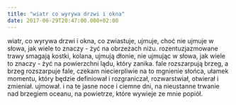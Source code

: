```yaml
---
title: "wiatr co wyrywa drzwi i okna"
date: 2017-06-29T20:47:00.000+02:00
---
```

wiatr, co wyrywa drzwi i okna, co zwiastuje, ujmuje, choć nie ujmuje w słowa, jak wiele to znaczy - żyć na obrzeżach niżu. rozentuzjazmowane trawy smagają kostki, kolana, ujmują dłonie, nie ujmując w słowa, jak wiele to znaczy - żyć na powierzchni lądu, który zanika. fale rozszarpują brzeg, a brzeg rozszarpuje fale, czekam niecierpliwie na to mgnienie słońca, ułamek momentu, który będzie definiował i rozgraniczał, rozwarstwiał, otwierał i zmieniał. ujmował. i na te jasne noce i ciemne dni, na nieustanne trwanie nad brzegiem oceanu, na powietrze, które wywieje ze mnie popiół.
